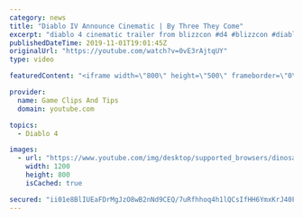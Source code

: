 ```yaml
---
category: news
title: "Diablo IV Announce Cinematic | By Three They Come"
excerpt: "diablo 4 cinematic trailer from blizzcon #d4 #blizzcon #diablo."
publishedDateTime: 2019-11-01T19:01:45Z
originalUrl: "https://youtube.com/watch?v=0vE3rAjtqUY"
type: video

featuredContent: "<iframe width=\"800\" height=\"500\" frameborder=\"0\" src=\"https://www.youtube.com/embed/0vE3rAjtqUY\" allow=\"accelerometer; autoplay; encrypted-media; gyroscope; picture-in-picture\" allowfullscreen></iframe>"

provider:
  name: Game Clips And Tips
  domain: youtube.com

topics:
  - Diablo 4

images:
  - url: "https://www.youtube.com/img/desktop/supported_browsers/dinosaur.png"
    width: 1200
    height: 800
    isCached: true

secured: "ii01e8BlIUEaFDrMgJzO8wB2nNd9CEQ/7uRfhhoq4h1lQCsIfHH6YmxKrJ40F5vQ8AO7yucm3TLbO3lgEbVZW0EgXxnqJeHt7zYR3tK/yz0cZJ6I/cMwUHvVuz/c0DL2YNxkmOlV+kIDxJvIppNWLP6W2px4063FY+GgvWsjrxrZWMjEMEjgxrjWy4Zl/dBvpvIcZERx2JZku+RtsLqY1EOQM1v5Fiir+SReInaOTtPo7lwtK+XWYN18qNJ1aLwVQHlTnasLBCD5aRY8LaEtvPxA8X+zPF8nTRcHs7rPNptiS5jsyJp3YNNo0vtdB96Q6kvRiHSAqZ1+FijGMgFHNvrQuCed7hq1BbX6bT7/73VZSks56AUGqrof00wVd9XXMSBUcQPG4AIt3F8ZC2DVVw==;B+ARO1dkkpVM/krlJ6zE2g=="
---
```



